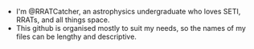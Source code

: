 - I'm @RRATCatcher, an astrophysics undergraduate who loves SETI, RRATs, and all things space.
- This github is organised mostly to suit my needs, so the names of my files can be lengthy and descriptive.  
